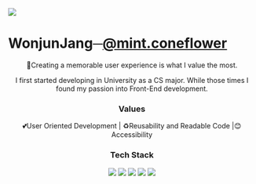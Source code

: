 <img src="https://capsule-render.vercel.app/api?type=waving&color=auto&height=300&section=header&text=Welcome%20Everyone&fontSize=90" />

 <h1>WonjunJang─<a href="https://www.instagram.com/mint.coneflower/">@mint.coneflower</a></h1>
<p align="center">👋Creating a memorable user experience is what I value the most.</p>
<p align="center">I first started developing in University as a CS major. While those times I found my passion into Front-End development.</p>

<h3 align="center">Values</h3>
<p align="center">💕User Oriented Development | ♻️Reusability and Readable Code |😊 Accessibility</p>

<h3 align="center">Tech Stack</h3>
<p align="center">
 <img src="http://img.shields.io/badge/JavaScript-ffb13b?style=flat-square&logo=javascript&logoColor=white" />
 <img src="http://img.shields.io/badge/TypeScript-3178C6?style=flat-square&logo=TypeScript&logoColor=white" />
 <img src="http://img.shields.io/badge/Sass-CC6699?style=flat-square&logo=sass&logoColor=white" />
 <img src="http://img.shields.io/badge/React-61DAFB?style=flat-square&logo=react&logoColor=white" /> 
 <img src="http://img.shields.io/badge/Python-3766AB?style=flat-square&logo=Python&logoColor=white" />

</p>
<p align="center">
</p>
